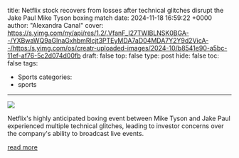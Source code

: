 title: Netflix stock recovers from losses after technical glitches disrupt the Jake Paul Mike Tyson boxing match
date: 2024-11-18 16:59:22 +0000
author: "Alexandra Canal"
cover: https://s.yimg.com/ny/api/res/1.2/.VfanF_I27TWIBLNSK0BGA--/YXBwaWQ9aGlnaGxhbmRlcjt3PTEyMDA7aD04MDA7Y2Y9d2VicA--/https:/s.yimg.com/os/creatr-uploaded-images/2024-10/b8541e90-a5bc-11ef-af76-5c2d074d00fb
draft: false
top: false
type: post
hide: false
toc: false
tags:
  - Sports
categories:
  - sports
---

![](https://s.yimg.com/ny/api/res/1.2/.VfanF_I27TWIBLNSK0BGA--/YXBwaWQ9aGlnaGxhbmRlcjt3PTEyMDA7aD04MDA7Y2Y9d2VicA--/https:/s.yimg.com/os/creatr-uploaded-images/2024-10/b8541e90-a5bc-11ef-af76-5c2d074d00fb)

Netflix's highly anticipated boxing event between Mike Tyson and Jake Paul experienced multiple technical glitches, leading to investor concerns over the company's ability to broadcast live events.

[read more](https://finance.yahoo.com/news/netflix-stock-recovers-from-losses-after-technical-glitches-disrupt-the-jake-paul-mike-tyson-boxing-match-165922126.html)
